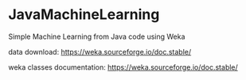 # JavaMachineLearning
Simple Machine Learning from Java code using Weka

data download:
https://weka.sourceforge.io/doc.stable/

weka classes documentation:
https://weka.sourceforge.io/doc.stable/

